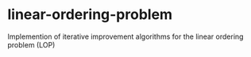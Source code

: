 # linear-ordering-problem
Implemention of iterative improvement algorithms for the linear ordering problem (LOP)
